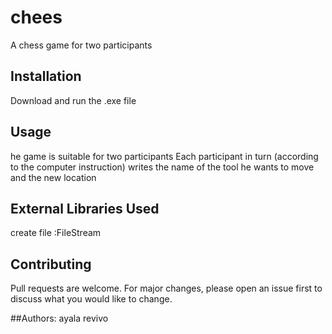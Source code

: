 # chees

A chess game for two participants

## Installation

Download and run the .exe file

## Usage

he game is suitable for two participants
Each participant in turn (according to the computer instruction) writes the name of the tool he wants to move and the new location

## External Libraries Used

create file :FileStream

## Contributing

Pull requests are welcome. For major changes, please open an issue first to discuss what you would like to change.

##Authors:
ayala revivo
